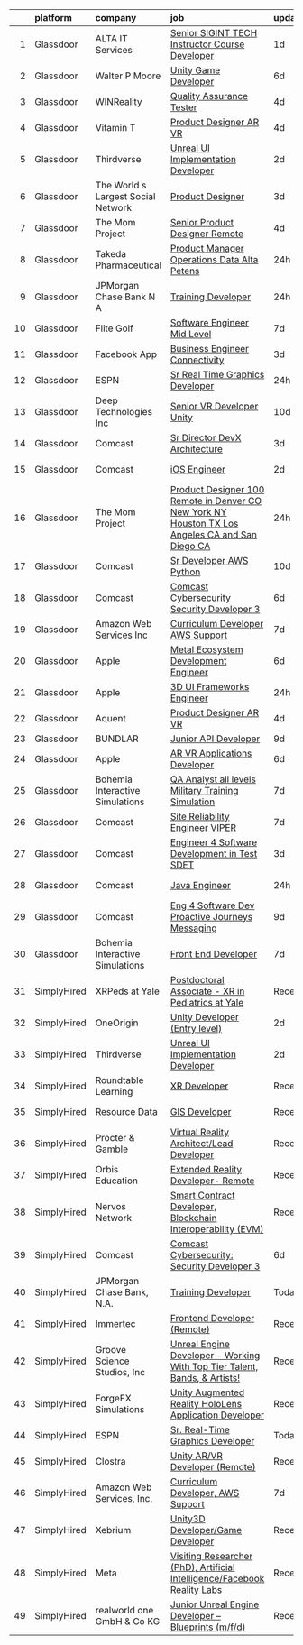

|    | platform    | company                            | job                                                                                                                                                                                                                                                                                                                                                                                                                                                                                                                                                                                                                                                                                                                                                                                                                                                                                                                                                                                                                                                                                                                                                                                                                                                                                                                                                                                                                                                                                                                                                                                                                                                      | update_time   | location           |
|---:|:------------|:-----------------------------------|:---------------------------------------------------------------------------------------------------------------------------------------------------------------------------------------------------------------------------------------------------------------------------------------------------------------------------------------------------------------------------------------------------------------------------------------------------------------------------------------------------------------------------------------------------------------------------------------------------------------------------------------------------------------------------------------------------------------------------------------------------------------------------------------------------------------------------------------------------------------------------------------------------------------------------------------------------------------------------------------------------------------------------------------------------------------------------------------------------------------------------------------------------------------------------------------------------------------------------------------------------------------------------------------------------------------------------------------------------------------------------------------------------------------------------------------------------------------------------------------------------------------------------------------------------------------------------------------------------------------------------------------------------------|:--------------|:-------------------|
|  1 | Glassdoor   | ALTA IT Services                   | [Senior SIGINT TECH Instructor Course Developer](https://www.glassdoor.com/partner/jobListing.htm?pos=115&ao=1110586&s=58&guid=0000018205c2cfaf8115d2997af64266&src=GD_JOB_AD&t=SR&vt=w&cs=1_d08331ef&cb=1657954029958&jobListingId=1008005974294&cpc=C19BE7EA145E205E&jrtk=3-0-1g82s5jvukf2r801-1g82s5k0hghp1800-fee6d6323ca101d2--6NYlbfkN0AXtvPDqDev6liskt-h_3vAUEMM26GmMOlWYCAn-kvNiXTWhOpXUsJAjGAig0pzkvYeHZKeWvOFaAfqADQGpyHvf6i4v3zj1R0WEiOhJwHFdVvEvWnCjDpyz1Ft5GwwGdb5bR5m1-z0iRVqp35gEP_U0PWLXByGaeIjZnZjLCJOe6GR9IpnkTjL6fb_P9NZ7WXmV837Xq6JNslTNuLfS_ug7imzQJQyvBFfCjiTUMHxnZjBmoadzYmRyfi4SQ-mBvZPnMv2ok-QRpoBm1W3-TfwxI0vjgRbT5qm8nsZkO_ylYY4pSq5vhdK9j8xfg8miGmkOoBven9vCITmxWvh3o83kCv9oswP74Sm1gUt0-LBCOKQypDwqrHTLtwnLwwKQAMoOeRIdMo6h8oOEarGDmSBnHRsHhhvjQ0n-YhzVn_KFOXWRkWYgF8QHqb-f85Z5sRVs4-FDJtcIERaguoI4ym7i4Xs7UYpgehKVGmTYxQFFrsivngzKrhbDk3YZt4enV-OW7U6p3HO9fbQbjrSHUHaPz6fpcvRBEzsJ-EBPAWfc6P2RBBFzXEqE-hzFhJ2rGoZCwExa0-TwF2OifKJpaHWSLMpxnF-voeOKCKneuvRdgRURQSAZ4Dn)                                                                                                                                                                                                                                                                                                                                                                                                                                                                                                                                                                                                                                                     | 1d            | Washington, DC     |
|  2 | Glassdoor   | Walter P Moore                     | [Unity Game Developer](https://www.glassdoor.com/partner/jobListing.htm?pos=125&ao=1136043&s=58&guid=0000018205c2cfaf8115d2997af64266&src=GD_JOB_AD&t=SR&vt=w&cs=1_4ca8ee08&cb=1657954029959&jobListingId=1007994178150&jrtk=3-0-1g82s5jvukf2r801-1g82s5k0hghp1800-a406b2601580dbc4-)                                                                                                                                                                                                                                                                                                                                                                                                                                                                                                                                                                                                                                                                                                                                                                                                                                                                                                                                                                                                                                                                                                                                                                                                                                                                                                                                                                    | 6d            | Houston, TX        |
|  3 | Glassdoor   | WINReality                         | [Quality Assurance Tester](https://www.glassdoor.com/partner/jobListing.htm?pos=130&ao=1136043&s=58&guid=0000018205c2cfaf8115d2997af64266&src=GD_JOB_AD&t=SR&vt=w&ea=1&cs=1_0a78ec3e&cb=1657954029960&jobListingId=1007998195522&jrtk=3-0-1g82s5jvukf2r801-1g82s5k0hghp1800-c6f18f325683035a-)                                                                                                                                                                                                                                                                                                                                                                                                                                                                                                                                                                                                                                                                                                                                                                                                                                                                                                                                                                                                                                                                                                                                                                                                                                                                                                                                                           | 4d            | Austin, TX         |
|  4 | Glassdoor   | Vitamin T                          | [Product Designer  AR   VR](https://www.glassdoor.com/partner/jobListing.htm?pos=122&ao=1110586&s=58&guid=0000018205c2cfaf8115d2997af64266&src=GD_JOB_AD&t=SR&vt=w&cs=1_08844936&cb=1657954029959&jobListingId=1007998330228&cpc=8795CF9063CD573D&jrtk=3-0-1g82s5jvukf2r801-1g82s5k0hghp1800-1a269cc050b6d1bc--6NYlbfkN0DMrcEu7yrtATojKJA7cEzGQ3FdRGWLh0CZQInL4ECGI6k5tN82kdM0cJmh4vC7GgihDGrZvAwwDqpJs0f8Mc0_J-VMnGLjAnFKz5Coouezc6iO7XA1uYLwXqGsEM93SRBfl1TKeEPWphOPsCnNMoEcXdyh_fe7AiUrCVtXZA5lWLAuNPUsN-IJolBvKZ5EwexwO0kdUTzTwWahP5EbO2HNSAg0Sma090oOVqXj71HnfsORKWsQLhiDQoR5L2b-hhbv9EpTs_OmUU3NpkqHEiaYaLrgIrHGE3pBlS-6LL_iXA1XMJxMp2mvBG7jr5p2e7jqdkAVFSu7Po76zg1IOrQvf636NBHRRuSI9EyVGlJ84eYv-CsIB7DhJsmtXTB1Hf9nvvBtXYoNhRTbxWXkqfMIcm_H-jDVG_nlxXsmH5JLL20z1sF4ZRFR-5T4yOUtSSBIQvcWo2K7zhwaCRCamBmT)                                                                                                                                                                                                                                                                                                                                                                                                                                                                                                                                                                                                                                                                                                                                                                                                                                          | 4d            | New York, NY       |
|  5 | Glassdoor   | Thirdverse                         | [Unreal UI Implementation Developer](https://www.glassdoor.com/partner/jobListing.htm?pos=123&ao=1136043&s=58&guid=0000018205c2cfaf8115d2997af64266&src=GD_JOB_AD&t=SR&vt=w&ea=1&cs=1_0602062a&cb=1657954029959&jobListingId=1008003638061&jrtk=3-0-1g82s5jvukf2r801-1g82s5k0hghp1800-2670377ed1bb73d7-)                                                                                                                                                                                                                                                                                                                                                                                                                                                                                                                                                                                                                                                                                                                                                                                                                                                                                                                                                                                                                                                                                                                                                                                                                                                                                                                                                 | 2d            | Remote             |
|  6 | Glassdoor   | The World s Largest Social Network | [Product Designer](https://www.glassdoor.com/partner/jobListing.htm?pos=113&ao=1110586&s=58&guid=0000018205c2cfaf8115d2997af64266&src=GD_JOB_AD&t=SR&vt=w&ea=1&cs=1_c8e0ce0c&cb=1657954029959&jobListingId=1008001053757&cpc=32EE424DE2B657EB&jrtk=3-0-1g82s5jvukf2r801-1g82s5k0hghp1800-8def4b8b864cc56f--6NYlbfkN0DSgjPPcnEdvoK3uuxfISLALE6pB1FR7YSHOr_tSg5_QGIhoz_2VqUepdcKLBLI_zR620Q-GJD5uIrp5NbNqR5wmhWxnQG_ivvBgZ3SpaXml9ghEHbtCZ2yu9rFuANOOlofkHSInGfXY-n3v_GdRCYaqVwwdksplir2C0_Ky7pj6A3Gad3j5T9cFsB0GIwlmbHV9iPvo8eqDoZs8vwPKD_R_wpumsvhUKc34RoEYMOHlZApBCkSDWYA83EaFC2rK3_We4STKqAFvNcXt9rWMWEfv487Ngq-swpztAVwaPAT5GIxb_xqB7fB8xyMsN_FB9M7JQ03hjQX4R-zx5t-Q6BnGoJXCu9UEkkENv_qfXrwnUzpP5JOdqq3uQv8yW08HKyi2O2ciivchCwBbZub-HmbEnToLdlf5zFrs98Bd84oTtWWqoHobo9yJKL_ItqRHqrTdbv9DI1hHGulk7atx2vA0vMnDyDTUQ3x3USCNYgGQsHK17tUF-si-4r-BlAexVY0XpKoTs3MgtuP2gij5BtBND5k0aAZCnIxmYulPrHbMP6Fhau4EuhVVHd1v0_xbxjomoOwzQVOCVIQb0gQZHUP)                                                                                                                                                                                                                                                                                                                                                                                                                                                                                                                                                                                                                                                                                                              | 3d            | New York, NY       |
|  7 | Glassdoor   | The Mom Project                    | [Senior Product Designer  Remote ](https://www.glassdoor.com/partner/jobListing.htm?pos=120&ao=1110586&s=58&guid=0000018205c2cfaf8115d2997af64266&src=GD_JOB_AD&t=SR&vt=w&cs=1_04763504&cb=1657954029959&jobListingId=1007998781731&cpc=D2F1DE17EE1F43B9&jrtk=3-0-1g82s5jvukf2r801-1g82s5k0hghp1800-a77114146fb9e5db--6NYlbfkN0BDp_epf89aHDQhKpPegNJQ_ldQpEFZQsM9OcONMGxWx6pU56EKHF58QjVdAUvn2gUcIvF7KOJmFC3xBX3ruxTL4N84UkJh49LFVaxl-kh8xk6M6bdG2r327xVBoGyxpNZABggSh4scsTz_LA-DYHGU9_uPeUiwGqmWm3GibuFtYt_lxToxcqYbJLKs6Z_ljF8a7bQ-6DkXfiV85Rr2n_bp5UGL6XVXtgQaYOFzVQ9A0oTGC8VV9ZlN8BAu_ONRs12tmBOqtrzh2UAmHMf-Kvoktmb8xis-qqbTbOrhZZ2STW_9W17BK4nlaNEG6UsONkFXttP1jzRdHQo8Q4p5XrvP3hYK88tPXVB4uCScWGK2R-ujPlFeDhRynjU9y29DEpp6ig7UPkAZtmKDjS1m2TP4EByhKhNRE8eY-gQtyQkHygMeDlRpLAKlWymvf5n0ELkAGVEsdmtorMYRV1eFjnvRvsc1gY9FQnBIjJe4ih2hFhCBW_e3fddiuU3zDyoLbLvZJnl8WbtJeeM83nLuAIfR-uZ4WmXa4SFOO4nng2oHJM2qBmfSXzdtlA0r07LduLRqZuHMQMIODA%3D%3D)                                                                                                                                                                                                                                                                                                                                                                                                                                                                                                                                                                                                                                                                                                       | 4d            | New York, NY       |
|  8 | Glassdoor   | Takeda Pharmaceutical              | [Product Manager  Operations Data   Alta Petens](https://www.glassdoor.com/partner/jobListing.htm?pos=117&ao=1110586&s=58&guid=0000018205c2cfaf8115d2997af64266&src=GD_JOB_AD&t=SR&vt=w&cs=1_f6d68547&cb=1657954029959&jobListingId=1008009008967&cpc=9DC6E4D8324653EE&jrtk=3-0-1g82s5jvukf2r801-1g82s5k0hghp1800-6965dcce00e7185e--6NYlbfkN0Dpk2nRRB2qCzcWtelMs6RnOpE2QQykp_Gr47Tac0r5hCH0J3UzLxpgpuhWWRPjzv_C99IKWoWld5VFxxSvSQoeZLpjyDWG5R5sBDFfcJmAKJvj0QTOuVV93r4NidBt55sr8AN2fmktfFQTMQRmKJxsBydwnS5F3X2SnEPm5BpvkwzTub3Ax5fV8xgKHN4aloAyob_qlRUBayN8vbUO7mpdiOUYnW6HhYGd_yKBptUcIpSIfKmMyG6uwuaf_OJr0cIqhpDGJ5qzsbgnJC3qqPUP6mRCFm5-qLvbEWEaQaGquc57KYNldJF2IBqeiixuk8KnP8VOrADyJLB5WfC6KNkgp1f36kIgQdZPt_fVE_HkNyatSM5OEEaNauBszB5mnMEthRRnICjmlVTSsvmqfiT_MVWjeLN5sxgiU6Z5_G1sz3b56evAR3D9)                                                                                                                                                                                                                                                                                                                                                                                                                                                                                                                                                                                                                                                                                                                                                                                                                                                     | 24h           | York New Salem, PA |
|  9 | Glassdoor   | JPMorgan Chase Bank  N A           | [Training Developer](https://www.glassdoor.com/partner/jobListing.htm?pos=128&ao=1136043&s=58&guid=0000018205c2cfaf8115d2997af64266&src=GD_JOB_AD&t=SR&vt=w&cs=1_3630b799&cb=1657954029959&jobListingId=1008009183791&jrtk=3-0-1g82s5jvukf2r801-1g82s5k0hghp1800-39bc52c998eac583-)                                                                                                                                                                                                                                                                                                                                                                                                                                                                                                                                                                                                                                                                                                                                                                                                                                                                                                                                                                                                                                                                                                                                                                                                                                                                                                                                                                      | 24h           | Chicago, IL        |
| 10 | Glassdoor   | Flite Golf                         | [Software Engineer   Mid Level](https://www.glassdoor.com/partner/jobListing.htm?pos=102&ao=1110586&s=58&guid=0000018205c2cfaf8115d2997af64266&src=GD_JOB_AD&t=SR&vt=w&ea=1&cs=1_d5260637&cb=1657954029956&jobListingId=1007992889612&cpc=AB6E7ED505984E67&jrtk=3-0-1g82s5jvukf2r801-1g82s5k0hghp1800-b26c2d7bf71d82ba--6NYlbfkN0D_KRozbKJx95I3LRYgbj09bqBDFeyQG4s8tCOB31p2DAg6iPXIse8bHaiBk3QBrGxpuXZg6rnCO-vckF91RBuri2ikPZlrNM-w0vvbhbgjpycq9bCMCZE4v-NHSUS9TSpL2I9VdGQtqFsq9Op6H5pc1magBzUjuk6z0yLETjr1ETnAp3buM_7cfF6QaVGNfCQFjyYElfZc-B9rgS43hSfXI4tsn8kXpLiZT9rstPN5GaSApXWyY-UkdrrBx20Uzievj3QrK6srjcjueyNRp28aM2GHe0Dmq_xPIzfUZgNE6hnj7A6E_K5bF7IlPAsTUTAB8__5E2A4pTa6pkrmg-QqZ-3NiSFwT3bVFq_LVpibw2oMjRg6t_LTCo6K-E1PNfNqDn7kRtCW0NDb9JsIf2yqWh9-1XFU9qmWx7HBz_wK75eEd-JgqWzKVGAVzcGI5YLEY_WcRoNA4P-UBnzwdeFn7Snv_BJcyjaxIgQWCVhqjf-njVHBpW8LQr_pmRWUgAEb6CPLjdpAIQ%3D%3D)                                                                                                                                                                                                                                                                                                                                                                                                                                                                                                                                                                                                                                                                                                                                                                     | 7d            | Dallas, TX         |
| 11 | Glassdoor   | Facebook App                       | [Business Engineer  Connectivity](https://www.glassdoor.com/partner/jobListing.htm?pos=103&ao=1110586&s=58&guid=0000018205c2cfaf8115d2997af64266&src=GD_JOB_AD&t=SR&vt=w&cs=1_c5a82fa4&cb=1657954029956&jobListingId=1007999908808&cpc=1D891ED3EFC3904E&jrtk=3-0-1g82s5jvukf2r801-1g82s5k0hghp1800-1fbe3ed575af0e28--6NYlbfkN0DYl4UJW4r1Vl7FEn6T9F-rD9lpC-0oMJVSiWjK_MGUd5ZxEn957iThda3zHpNlLYPHwAU3BvhL-tWO-gPuqjaRVdjaZs1GeRsmdCWUsy7d4FdEqNMrcC2Qwebuh0cxijPX7xsKp1j2yDII-niA-jMGhwBuZLDKB-q6rd39uDrXjy7T8pWrpL0K_oVq3TRHQv2dfJRxRo4Et2B4KlTelx0tpsBOt39PjVblaWZMuRCghv6l-IE6jiw9uvOO5C--cABM3i9vmhNQRL_PC_F91a9j9elhYW4OymoW5bjfMzqUthAY-Ah5ZGbQJCagENcW1Bzy5WXTSZ4eJDmsOHUIQQQs4QJrQyuIMzSICnKwGdHFekLfhbipCeMTibexI9qCTgpUilCqwEIJivWm59_QPDj_vH26tLV1a78mVWpJ4d1ZylCPoBsr8ZwqhqPrOiicyRIdVXMMbw30qoXPiVjYC3L9zh2xYvu1kxRYrtG08vBLvj95nMZs4yo1PHbLSBrYsyHX4KZj7lqPlt6bmq62yrIqkJIBzJBfQ6vvmTugcr0cTjyR4MB0p0D1d_iHDAhT6X144MHTSbPFT0FtQXFhHy39VXFQPnnnZjX1N_kNuHLlUcNihrBcE8Rwgu4RVdw0H2BmPuDGjG2lDrppvFrdnxT3SjA0TCG_rPDxNqff_uzvEi2Lzs842h2kxSYfjF4W43xv23Y-YeWvwG239Oyuwaop73r8zr6Rz2b2e6S2rVzB8IFeexALVArx2e07gHKPWjur1XRUb-o_4Ujp62sKcDnJlFu4u0kZA7pQKrPr30RqHJwuj2-x49yC2Qu98bu5JE4haObF4nXMXA0dnO6SIcu7xjtBS_XDXNP_u-g3QgDp0G-U_QPhGSeiVfqjO5pqI3MMxg9i0Myal5ZGhpNzUabnxTd-38hIhSibS9dOwn6OG4j9qorQzJNeFUh1oF7c_gNAYpaQo64MYbSIXKvtC2koZwKUcC_FqWlGIAm0PsE3B5p2_3xHCSku8Wz0US5sJSTmfxuhVy8ut6wVLfixeMShZWls4QSFuk4%3D)                                                                                                                                                                                                                      | 3d            | Remote             |
| 12 | Glassdoor   | ESPN                               | [Sr  Real Time Graphics Developer](https://www.glassdoor.com/partner/jobListing.htm?pos=101&ao=1110586&s=58&guid=0000018205c2cfaf8115d2997af64266&src=GD_JOB_AD&t=SR&vt=w&cs=1_6ec47c4b&cb=1657954029956&jobListingId=1008008024430&cpc=1120CD366D53BFD9&jrtk=3-0-1g82s5jvukf2r801-1g82s5k0hghp1800-e690c8a1a0ff4c2a--6NYlbfkN0DAFTyt7pbDCC2JPO79CSdi1dIb81yjczP5qsKcZIxgiYm3-7g-689Ur9xqU8QiYHVG77pl47Jg3k6qIqd5D7ptb1d_NjXrp2QqNbdPbC4ll8FRIcP7Ph1baiXkpff4GNuRcvzymCBrr4FN6S1LfxaIi8VLi4jtRrDBPz6NyXsAGuQhkyFxklFKnCWW1hjsbJxKoRm27Jp5O0FOhe-U81_okv_G9LlCU-sohwcqXoiVrc1URjUN-QTy5WJwwhE8i_uViAisor_rcvdpgmXTQX8KBAD85erl53_5STQviGs_NTXFKVCSBhDl4KTDX8VI6bdcio6fqlz6rpmsoFjYXZPrPCskiwSg6R23ikH-Jo2FwWJWJCOAesEvTN4ENPLj860plxvVcXVUsSQMX80Q1yyMTX4i4-SIViTDcaB7hfmIXYf2GLGUQcCPWOdwhURdaNXHECk-b0zAxw%3D%3D)                                                                                                                                                                                                                                                                                                                                                                                                                                                                                                                                                                                                                                                                                                                                                                                                                                       | 24h           | Bristol, CT        |
| 13 | Glassdoor   | Deep Technologies Inc              | [Senior VR Developer  Unity ](https://www.glassdoor.com/partner/jobListing.htm?pos=104&ao=1110586&s=58&guid=0000018205c2cfaf8115d2997af64266&src=GD_JOB_AD&t=SR&vt=w&ea=1&cs=1_faea9795&cb=1657954029956&jobListingId=1007984915587&cpc=A0637F14311B9419&jrtk=3-0-1g82s5jvukf2r801-1g82s5k0hghp1800-53d2659523d2c6c4--6NYlbfkN0DfhRLDY5E7BVY3xhBTAobuSaZ3WR2SqAJ-w4NHeQGDZ4N7kqSqiwTqfZ_rggRmPMq0Gw3DaX67HJkQH-SIadOUZXQbERM4mSu_DyG5PyfUmIR0HOJ9UO89umVKprOg8JGvjRLUGuVwrXAStGLyPtsXW8VqIDeJhc8_fdegCKkQz1HvZVKevxkQtzds-RwF3LQE46RhTFeLCfwP0NWhM98NE6ui6t4WBI5dmj2YBhxyXmbExkidf_cyNx6x_xokHQZCS1B0E0W5Sbkoa7Dl3cP_UqL27Hol6GQhI4wdcVF9TOKIIl8abOB-pjpxPCVtnCojVZT0E9czC13DfKzuVrvTM77Pkt7uJq141IKvv9L8_1UZYDNpbmRAVWntZDNRiSkIJzBGeufF59DnvpiyAHV8I6pexYEP20T7RDJwr9TTgwj0zqyru0osM1lYKOt_G_z9Q03tV1kzU-KMX4WfD3kOCfWTdwxNcW86dzCgnJvrcV8sWcdyvkaXFcClSS-6sL8%3D)                                                                                                                                                                                                                                                                                                                                                                                                                                                                                                                                                                                                                                                                                                                                                                                     | 10d           | Remote             |
| 14 | Glassdoor   | Comcast                            | [Sr Director  DevX Architecture](https://www.glassdoor.com/partner/jobListing.htm?pos=118&ao=1110586&s=58&guid=0000018205c2cfaf8115d2997af64266&src=GD_JOB_AD&t=SR&vt=w&cs=1_1f7776c3&cb=1657954029959&jobListingId=1007999811128&cpc=A65DF3A704A48F9B&jrtk=3-0-1g82s5jvukf2r801-1g82s5k0hghp1800-6d1a108eebcec144--6NYlbfkN0Cj-KmZPsf9w80C8b1WzNVrlanjD2SXJjxuCbUWHsXPZkFBy4Qr63BQKSyytxWB3SjPk_dQex8z6faDWnLgFGthL7eMHoiIRlDSvFrj-q5dsiVKQlKXgV7BKD48A_RXQEYboqhiAWERR70V6YYHqoXCvWdle4ZNpv7zE5Pa4koThKG8mRBmgfuPkzAkzXtuZyViceknrgJhvez-QGUrEqCSJF0n_9SqI5mg3kS6encIy8Lsu-9TYNEfCxF2sde_9JkF89T-Tm1sB0VMoIV58Dirr9PMEbxUCMfV6lDPB0uHISuPhfm5rywhB_jomdyCBag-lPnvDZ68a5H9X0L8dgxXXDkyWNSPXTSj01RU2S056oSLLkn0R5Pe1e16WrBL_36UbDYuCFWbgnBRl7WYKCo-HYiZTj3Bv718SDZWeMEKoj6hUG1UrLWt0IYoPvG8qAnb2Np9h6iU-7VOCGpVQpBicGWZoey0abQrGmNA_uup8N8nFYZVT3WCxcAuepriBMm0v0gkTGdXCEBrgDORXAWfRHOIzL8-MHVRxqpcMzMwhhZoTMZO5UntjtDFI5k06a9xLy01Wcb-984T62n6xFQvGQtbHj0o7ml3lfpGy-pPMgJtxFodZYJpaYlYrZi2iC2FVsHRZU8AbPBJ8hP_mUhcqRn_1eD7X8Xv-8SLGNNzPdt6MJfqogiAn7wWNN-hZSrH6HeGooldxr4QB1LzD7X5-BqK2FyqD_BVpA1DRECUM__BJTSrtZWUMOgDXIMXbUUq3lQFSPXl2J_0oV346ShzztVHzYxFy57Eb3TXtpg2AJoW63RtrdCaopajBhIhovBWJj2vYdOSmUSxC0VUT9RggUFFSb8Uu3IS-s8U3hlfZPAmPg34Gbs885sdXRKmlu85qEF9q_tvllHldEpBYbIipbBHW2gx7YM8j7ImpaHVpU5eoreH_IOw5sCsz5Bvk1_gKKwhOr0WXmA_lg5Vz0sD-KZwGjSm1tmoqOVqiYGozbDXloV8q3ho9QQcYHVT1UEyY2si2A0H2XP5H_Rk8NOM6ImdBm-zBJqYQUOj2Zdhjokoolf9pkPIrDZGnTcN3hA44UO1J4l8k-Qo0hJalOK3uHpcLpCD_znfTQA3CsiYjL8qNQ7YMT7ty5kPTuN1y4giCyjfPGlFNxPVFRAb40LWYjmqe_pEPqQ%3D)                                                                                       | 3d            | Philadelphia, PA   |
| 15 | Glassdoor   | Comcast                            | [iOS Engineer](https://www.glassdoor.com/partner/jobListing.htm?pos=111&ao=1110586&s=58&guid=0000018205c2cfaf8115d2997af64266&src=GD_JOB_AD&t=SR&vt=w&cs=1_3fdb0c3c&cb=1657954029958&jobListingId=1008003611074&cpc=AF1E4A3695F490BE&jrtk=3-0-1g82s5jvukf2r801-1g82s5k0hghp1800-383328469f0bdfd0--6NYlbfkN0Cj-KmZPsf9w80C8b1WzNVrlanjD2SXJjxuCbUWHsXPZlTAgGmdtIUzoKTi6fK6Wvbm-z6MuMd0isYz243yNcA9pOHg6ifu2F8_3dtP6seVg6bjCBSArHLFtt3fAky5_J5GfYRCe8hyHtyXshKbn8KoqWP3f-77mf_-mQULLAhKjSb5h5YUgEiZrdQXIu1RMcQGbJLdw0lzaz4NWOtDMmcaNvYSaLlPygiJyyBkWNix5nHhWn8mVhnQP_OTi-y8OwXoZBGXY1fPL5xlz-_dH45O9bgzW4tUPirGgoPy8OG2-HqzeTO5rnPSqjp-0JcrzEa0mfLZBu7B_9ptLo8xtrpkbKwHf8JTyynyRu1RIZOs7xRBR5jFVyEb5JW6b7wQRA9f9jHjX3psB3GyfGkia4V-R6eSEJ6jBEf86iAdPWSnerK1VyEwXouKG8ey0siQVA1-U_cCzThjWdc6GHI3OvC3NVIsxxCRTXo4lCLB_KJZQ6MZXLMB4Gr7LlH4Q3U7-uAxAXWckxrKkRTSriMHd46u0OCtr5dmvW5ScsekkHVJl9IGXiTp0Yq7uadu0AeQevUtYGLcopilKrQ5tmHYhjiP_RFQRiE8QKhcDop0olciRsH6z4n_B8Y1zetBYSmdNMM4Hob24NtEB3qSyECL7VaqzTOWEG6iTzOd2g4iG0Gq9T6Kk7nTNEz8ghx1chS1hwD0TVcI_Tm4wPkiZX9WlSadNNabqcpbGkAqirW-LecQszOQR_w4MBKs-kN31o9La4Yn-2BGq14uCSYqD6qPC2W2KDx2jwFcm3riR5L4RFhP3bPVr-UrpUAWO06CFTF8fueCeShoH2B4zwy7mV283T6e17ZdYi8aoICWVBeRmdQ8ENX4ZVgYAH7NxfX2KDy0S-kM2VXiJaNTkCtxTVxNlwohqtYrx_uJmDN5DprAMMn_psCaDBKZTh_-SzrNSskRmK-lcLu0XmjmyzC5SHgg04zGEI98MhgyLtkBJger9QQGk_UiRV9Zlad0_LCMajgh7DoFhVyXH8yKColoNEQoAn76pjJ6sbZYAk_PxPRc2UnD1-BbS_JNklsGf8ZYbgx2Ems_XY-KXkFpZ6zoKialxA8fSADfXwYOPUPh525AAdPxVuqj9YEpA6LgoJbBfpDsB9Gb5PIY52RsAQ%3D%3D)                                                                                                                           | 2d            | Philadelphia, PA   |
| 16 | Glassdoor   | The Mom Project                    | [Product Designer  100  Remote in Denver  CO  New York  NY  Houston  TX  Los Angeles  CA and San Diego  CA ](https://www.glassdoor.com/partner/jobListing.htm?pos=107&ao=1110586&s=58&guid=0000018205c2cfaf8115d2997af64266&src=GD_JOB_AD&t=SR&vt=w&cs=1_7b4b8ada&cb=1657954029957&jobListingId=1008008604994&cpc=C63BD00756FD6F58&jrtk=3-0-1g82s5jvukf2r801-1g82s5k0hghp1800-b013ee21d9da55df--6NYlbfkN0BDp_epf89aHDQhKpPegNJQ_ldQpEFZQsM9OcONMGxWx6pU56EKHF58QjVdAUvn2gXwSiJKtwhIp7uDpUxdw8ed7WIg8CoGJA1b0sKQ0b1tZjaDgFvWs_Z0v4rkOSgi1z3KsSKCT4ySu5BW5QxBoKGP0LRBPScM9z5G6CjGHG2dSBUNAsKbQYvUulL9lB8QkE-49rDOcSfYAYqHBFSrvB0twiw9yHMpHvFPyoP8IYxgEBwOjXD8udcGmOtdVW-dmcTzkXVuYt7W5SSw4Vlfic3S_W3-x8vnLMehkdIFQ92RBs9WvricHPBtxzMi4jAujNlqHoxvHWtrWHHrzbzseB6WqudYHhXJ0x5WcYLB0EpNbU6DI7Dc3hy0Xo-0JPj0iqcfTiMZGK30woyMV5VJMM7BDqRFY3g40i_-Hyw4FBt5M5Qwwf7n2jV2Zan7WeYnu9jmNIqpZGgpSE0R-hVGaJCN0N2tTOjdfcH9cCj87tlwBLXYGT3lHUtAPJr43BjHiw197PRMYgT0HDD0_sP17kPsMyZfB-GaEPWICfVVFXI8ZUTazRnU_a5qFilCTZK9Fk9Ds3ao_9OW8WwgSCPTIopp)                                                                                                                                                                                                                                                                                                                                                                                                                                                                                                                                                                                                                         | 24h           | Los Angeles, CA    |
| 17 | Glassdoor   | Comcast                            | [Sr Developer  AWS  Python ](https://www.glassdoor.com/partner/jobListing.htm?pos=106&ao=1110586&s=58&guid=0000018205c2cfaf8115d2997af64266&src=GD_JOB_AD&t=SR&vt=w&cs=1_f379d184&cb=1657954029956&jobListingId=1007985860227&cpc=1D891ED3EFC3904E&jrtk=3-0-1g82s5jvukf2r801-1g82s5k0hghp1800-bcae0c6d334d5011--6NYlbfkN0Cj-KmZPsf9w80C8b1WzNVrlanjD2SXJjxuCbUWHsXPZlTAgGmdtIUzoKTi6fK6WvY6sxk7xe5mlX1N1Sy-6km0CefS0Rvive94Kj_yXslyaygsDRgi1XdKBS3NCAfu-thGUSRN7xKc-UvE-8ePBP6HfAOj-aZFGbY09eQrBqGux4fXa_ZZ5Vjx7PHmiOyvr3kFWHyCQX_kS-zxesa8m8uywrtlUNDs3IZIFktNuV8qZ9qfjlP6kH5ZWPfvrKdNVCI5brp9B-auWlp5flSvC8W5LfBo3YI7SJMEV-sQ4e015QG5P0no6Ofa9V0s4kgkzzF8MAfI3WqvaPCV2po22RL9omUxvumSbDBY7rDVHz8UB_lR0NPg7AZB2GIjYPwg1CF7b9-Xm-C8vIHFQKp5XxEBc8kcenFRAH_4WTfphpAD_uOmhSU2dJRLd0jDiTC57394TtUVUdPJ3dqwoJV46zNbqHxiiiIzrVPalXYfZBd9PF2zluq2YINP231E6-7TzUECG6eXAEI5ufJh7KJ200nAYdjkz1Sa5ajLYL1zJSzWWtLjZeRXQZfjbqmNrGgAJBkZVNXiLV8TSLubwY8jpzNMpGNCQMqwWXbrG5JJkcwFlHSBIWWvcTEcdMaQawNN1tzuaZld2FPBIatn5UKXEbrAevrCLB-_tDdiHSe43x063R4GiMDbyRT5kiaT7W7O6q-AaN1u9Kz4v2cqKdS1AZ4iW-4Y-AfG7h00rhdU_6Bjn5yo_njm6EABaHR3MwQM-DnW5pjvh458vPP8vsKGLHp6eRKgcBUGHfhn1gSApnK5gEQo1PBuWWYTCkQhfLFeWKl9WDh3FVoY-6tN3sZbqW1gatGdFTldWapYadrzveEGKDief0gjYHsbWvCQu20FxxzfrMLMtNfydB1mKKqRbIDFGLLmsa1mE3Rp9bgSz8jyoY12hQq89sYZ-q7wOp7bJAH_kE5AU300Wnk0ws8b0F3p_GBrA91-YMKDTBPJfB2T1-8YrVI55Y7SXH1TfZ92Kc3Rs3CX65EXSy7jm9G8NASNwmUG8U9pAV5KQeXzNhGcfrTr3tict8DdcoZBxlfMbPp1RbnlQvM3mJF2mdIoeoDrcvLpn9vqEVvABiJuHDSnV6bgGznQ3n-saEOfjQrJG6Q_OXqDRSDSrz3jauM8gl6I)                                                                                                         | 10d           | Philadelphia, PA   |
| 18 | Glassdoor   | Comcast                            | [Comcast Cybersecurity  Security Developer 3](https://www.glassdoor.com/partner/jobListing.htm?pos=105&ao=1110586&s=58&guid=0000018205c2cfaf8115d2997af64266&src=GD_JOB_AD&t=SR&vt=w&cs=1_f6640a00&cb=1657954029956&jobListingId=1007994250902&cpc=9952A63AB06E78AD&jrtk=3-0-1g82s5jvukf2r801-1g82s5k0hghp1800-52347ea0182a2b4f--6NYlbfkN0Cj-KmZPsf9w80C8b1WzNVrlanjD2SXJjxuCbUWHsXPZlTAgGmdtIUzoKTi6fK6WvaYiy5OaAoDQMbzSkAhni9_ICL8J7C6jRzOfNJ3EWfE0qFeFBhLCE5-l-LiZJENFjYZOTekw4HZwWK5aBKFNVgmg9WtKxk7yXVsrDbXHvfiX-dhXdcvC_SDuywLYzb0uPgBzaUWZP4-pkpFQen0qlGWnvYa0p-cWQgZqzhwn-TUz2ws_USxtkltnR1SBJ7PQ188_sns2_jbs0ecUA8-6h_p9vb2GmI5gv41zLNkl4UTuOHK1jNXq1G0_kTzaBrCw_ptgyLcWj6fIr7EhuRGIwJzB_FA1JJfOiZEVG4Mhfy6RxO9sf2hGsstiOjQTU4I9UBV77VVLIAz4eluzjdT_FgEcemDkeYt55AhQESTGHhlhl3UKWoAMwWdrZEzwqLuGYCtYPUvxkgAGKfyJY0GglN92jl_wrOGtPXAwe1gWqQZijoe_CHB_rlu8smDbY1FZ4JQZhiSDGdgTAEga_MbsPPi2Gzvft_TIBvVo_fLG7XhZYw2W1WXapj9OU-sLmWyhZtVs7JoaCAGmDeWIEEl7uVKxxqoErAP-4xGzqxXlsTSRsfq2txRBpDd7HMmv4k08N2Ilxj0Pd-TBzGS964mRA1NQxJfaQaVIRA7ApOjMMcvG0YpnER7yzpTjAauD3Jz-STw99V58KsRcPQf5SQ_6-naiOoG29d_NgNxCOAvh9kYRgB2PwfNFn7D7Zlnl71MIF8bF4QiVhcTA8BVMxD_HuxMQoJ1SBBA5oJQBL9JJKbMZGXC8nDiqa6dXJ4ZNz2zzMudX8zpuoQ1GV8QlDmnJCAt0HO2LvliIE6pC9KumHaB9T18kLrDPmhoTtz7TerTjQhA9MSVtFrHWsdAf-mn2u9NTnpp-oXL-nuNGzbZAWdpmTsp4B7k5i5ETB0qtt-lpJ5_Tjut3Gwaa-jcThrqf3yA6RrA2Q7OgqlTtx9ZV5exgPuSd4Jcq7ZGmGLKkUihSo6X36IfSEVSLLwnRhoAv_OM4FtlZnk76VT88yvioaqdw5MEhToUz-cstEqPA9_8ORLf_PYNIlgoAVQ9D38kTGN1j0EirbhekyEIKdOZYHNJtKJQiD2fO-mncuw1uWCtzlXjxV3xPmkMH8O6zai4R15m9IyvYfkIM9PYw-xQmbA414X6jH0tlUG-gs5qFDDMqhJpYHOuQyK5fhxofGFDjF5T)                        | 6d            | Philadelphia, PA   |
| 19 | Glassdoor   | Amazon Web Services  Inc           | [Curriculum Developer  AWS Support](https://www.glassdoor.com/partner/jobListing.htm?pos=126&ao=1136043&s=58&guid=0000018205c2cfaf8115d2997af64266&src=GD_JOB_AD&t=SR&vt=w&cs=1_9f6c1b5e&cb=1657954029959&jobListingId=1007993476834&jrtk=3-0-1g82s5jvukf2r801-1g82s5k0hghp1800-0d052afa27f6d646-)                                                                                                                                                                                                                                                                                                                                                                                                                                                                                                                                                                                                                                                                                                                                                                                                                                                                                                                                                                                                                                                                                                                                                                                                                                                                                                                                                       | 7d            | Remote             |
| 20 | Glassdoor   | Apple                              | [Metal Ecosystem Development Engineer](https://www.glassdoor.com/partner/jobListing.htm?pos=116&ao=1110586&s=58&guid=0000018205c2cfaf8115d2997af64266&src=GD_JOB_AD&t=SR&vt=w&cs=1_16d929b7&cb=1657954029959&jobListingId=1007994891313&cpc=654405A9B1E0A9F5&jrtk=3-0-1g82s5jvukf2r801-1g82s5k0hghp1800-07bc4735f49e901b--6NYlbfkN0BvKrLyj5gPmtZO9T8euul8TCxuuKNOtzRJOomxnwSEodTz2Bc-sPZlADHp0xxmf8WzTYj1OabbMvKqTOMSvu7s7NttrC0ZUiqXPC3YkTvNrDzwACZrc1aZ1fE2Vx9sryy7b-r5Y1zmS-MOY5r2c4TVkPQ9uNsqx574HBkAtcVOP6Keuihgb34SkGICIwQAbVNw2m72SNm2hw03yhQfweo5V_-g_vdgB-QUBgsd-2JBZvuCER_rjzP8ZEpapSj4YFdSL6cXM2BYOmACMuNxcf8ww8Arco2FhY7ttK4B-zaJ_vkhN3YvTk4xxW30k2GdAe6BMMv_hgdeUp7Cxh2S3A8Hp86XQ76aMUc-AN14Nk7a4LjoADNZh-NBs2f9Ics3cA9TqRMz8zJfD6OSi8DtmwftbYs01-rYm5Xb3GQtFd6dXjTWdxrF-NbeJ5KCdkcS3gyptE61K2pezguLAEeRrg6Y-cfBYZU1Y0sGTXVpFpG-k8RbSu50OPoQGfK7yO7bVQ3Nb_iAyWrwnxKrk7GK5TXm6BIc331moxfFSeEDDblNe933ojX_GqMO8C78RpxK1JIw9kq_VD9-e5kc7UH7b6vGfJzMXFdQIxkAHGRCaEBx7vrNI9w6aL2uSn7Qkatf7UKgTZ5NFF4xyC7sWsLuAdNqVeb2PvW1AvI2mpQWIQnD_CHDSxi2RncgECsvcL4WElIxVs3A6wZe5w528RMMkMbdnKeSWkHNZ874YZUv3ZuQoJosEbUTSr9ipaSXqeAyWIkX-Bk48pB68FEiMUKr-7Ynr4NHAgJobzFSc6lwOvs_6NugIQwnm3nOPF_Rz4EJc66IOfQdgRaCr__PCzQNFIOJWzmc_bb-TF0fRj9qf5HXZTbRxGwSeGHXIDSM7u8Q6SbqOlkzJBXtWJ3tV5khLm3pLgWLyRLvW4sc1KDRZPFSE6YlKQojy0l8L17rEP9AkgZPY6nLZ9SyDfQiOgIV0Y27)                                                                                                                                                                                                                                                                                               | 6d            | Austin, TX         |
| 21 | Glassdoor   | Apple                              | [3D UI Frameworks Engineer](https://www.glassdoor.com/partner/jobListing.htm?pos=119&ao=1110586&s=58&guid=0000018205c2cfaf8115d2997af64266&src=GD_JOB_AD&t=SR&vt=w&cs=1_fc72c67b&cb=1657954029959&jobListingId=1008009138654&cpc=F41FEAB56D215062&jrtk=3-0-1g82s5jvukf2r801-1g82s5k0hghp1800-740bc62d46df2290--6NYlbfkN0BvKrLyj5gPmtZO9T8euul8TCxuuKNOtzRJOomxnwSEodTz2Bc-sPZlbtkML8D-m4oQhPFEr4JoDiWtrmkvOkV1ZeZt1Muek4EO_rVM0llkCDFJS_9uaxYJWiFKTl_FbjPnK4EOWOPfMIK8uW9YU4tGk4l-OSyYNAYfepmQO6JiCvFrSNIkKiKd2XgHtrnX5MwKgCXxuDKcTh8Qic75RHu3VYAHkvtguIkEryKew8LAUXcnF8W5Cb-igLryEs7OCMkzsY1X14Z9VJutuGn9vp8M4sDPMrmjS3BJRcjPeJalkVkxUKNvxyQ-dD98JpeHyYD5PEaAXpnPUl_IbeDHG5nn71y2gwevb7H9fdZ9lexvplYE6Q_5lPrrhkQ6EDwj9qsf4QjNi2v_0CYLlTtvOyXEQo0CfR-w1Yd7nDNg68ZRZsR9SEzl5pwlXqNf4-3KGJIvukO4hJ3D2yW0OXZtjpzE3cKfsATDMMc19TCtHgKLNr3t5IO9rz6mKceYGOlf5vt11Jg9MyYQkAxcGAAf24vOaEDIB1PRABEHx3riQ-Vfsm4QrdmJw4p5CAdq2BBZA1qzxe1i7_f0WnBKA_x585nbPlcoXio63IFp5jatWuP7mLQpTphpmwMOxTE_YL14CGou7wx0sGd5OG1osSXOMfeLQMZILZQUk581Tn7LLnrHNj8rwRDnUNBQ_eAblvrvuylwpi310rCcw64c9AA8GiRWL0ccJXxT7SJvQ-k_ZmMTZJVpFNPNU9hCQ3cpTEY6e4I80rywfxNlYA1wYQoplbWTpoV-iLbd3fGFmhnIg2-NmwwuTaWy5-LX3XIuKUWWr0sgLlKEaLIweV5mGcD05hwMicEZWdXTAbe6kcIGF9KZWDMS2utM0kJI4mkX3qRf4Ro18aK54AOaWjueVDUwEnK38M6WFbyqx-ekdZD6Ksj8EcRVNOjtkBR_EMu3--YzwwCFa4MQRNSz3Q%3D%3D)                                                                                                                                                                                                                                                                                                              | 24h           | Boulder, CO        |
| 22 | Glassdoor   | Aquent                             | [Product Designer  AR   VR](https://www.glassdoor.com/partner/jobListing.htm?pos=121&ao=1110586&s=58&guid=0000018205c2cfaf8115d2997af64266&src=GD_JOB_AD&t=SR&vt=w&cs=1_a93725fd&cb=1657954029959&jobListingId=1007998491933&cpc=47CFDC01B3F81FAC&jrtk=3-0-1g82s5jvukf2r801-1g82s5k0hghp1800-1d23e77644edf626--6NYlbfkN0DMrcEu7yrtATojKJA7cEzGQ3FdRGWLh0CZQInL4ECGI9gD0Wolx9R2v-Aex0-GK07yLb22Oo4hSqYzWL4CDf19YJQ66saKoNYoEcfF3auJ37A8RnAxHowMz_XxCTMgua6Rqirev6ST2yGddkEOZVKhcBNctDyP-FQzAzxrKdAOGweLKBgxFWgZXwNQ_7vI0QyCcCHFk9EjF7jyifZUyra69EhF2WLzTZX3IMI0CepB7k1PtqFKmcxSAUiFWC3gFQVhl2wuqHp9Um_PnFeHE94kr5pLkl3JBiC7jdEpYbH9ViT6i1UcyhG7G1vvEGCGPmEf6TUj2OYNidT4NZEYQrFQRF9NUZtVDpJwa3kRnWVNLy1kqflpvnwh2CFNfNvOrBkQG0jMYV3jnLuyCfsCNwdPzHT1CP9vLxxOU-cctIGuDvEDC2AtPku_Yia71oWoVjSMidTnKaE3Ww%3D%3D)                                                                                                                                                                                                                                                                                                                                                                                                                                                                                                                                                                                                                                                                                                                                                                                                                                              | 4d            | New York, NY       |
| 23 | Glassdoor   | BUNDLAR                            | [Junior API Developer](https://www.glassdoor.com/partner/jobListing.htm?pos=124&ao=1136043&s=58&guid=0000018205c2cfaf8115d2997af64266&src=GD_JOB_AD&t=SR&vt=w&cs=1_dfff5a9a&cb=1657954029959&jobListingId=1007986583910&jrtk=3-0-1g82s5jvukf2r801-1g82s5k0hghp1800-bfbacfb04bfee550-)                                                                                                                                                                                                                                                                                                                                                                                                                                                                                                                                                                                                                                                                                                                                                                                                                                                                                                                                                                                                                                                                                                                                                                                                                                                                                                                                                                    | 9d            | Chicago, IL        |
| 24 | Glassdoor   | Apple                              | [AR VR Applications Developer](https://www.glassdoor.com/partner/jobListing.htm?pos=110&ao=1110586&s=58&guid=0000018205c2cfaf8115d2997af64266&src=GD_JOB_AD&t=SR&vt=w&cs=1_7ed7b061&cb=1657954029958&jobListingId=1007994891462&cpc=8795CF9063CD573D&jrtk=3-0-1g82s5jvukf2r801-1g82s5k0hghp1800-15adf13a267b7ee5--6NYlbfkN0BvKrLyj5gPmtZO9T8euul8TCxuuKNOtzRJOomxnwSEodTz2Bc-sPZlbtkML8D-m4qO4tenHzNlb7E2qJGfEyi-pL3ya1mCfx4mIE81vJ-_0NUs_GDhmArWDmFns1206buQWsG-nkoYsR4TWoGSK0mR_xd7k5MLJckPV9qEvYYh3Y5D9F_qHir57S9ZlJg1NeP7V8d6G-tlLYQ_8rJvDAoW_sqxd9FGkV96gZAzD4Rtai50y1MVCzsOhxtAQclZIsTO55Uny-6ZOwYsRzMRePHFqBOwFWQXWNHLZwYT-QVpEEcuZpJjJk-PMfrnvlQLJgfyjaCNSg13FM-_c_3MJxMR3scVemwmR5ZwNzCfFEnrkdFfFeIFm3ttOcO4I3sdLfwRTOac1wh4wSBvvkQoYQgvw4CznAnHD9_chwRdzd9SBjvEM_K535uqZ5UWpUH73-xyH_tdcqdfkOABVe_UH60t9_y2sW6jZg8f3c_UM3zRhi6HoT9Iy6Tc2cEMN1a55zlS21gBH2Q21satDbSGL2w-B3NvVVOEO3c5yKejXP8WSgLH21jO6A4trNOA8ekmMkHY69GU8ej4-cbTodmYNONspgkFjwXOUsDUnEjzvJyUoYBctPzG2HPgHHkU907nkJuNcbD13PiCiu9HSsbtw32A4O5ZpAtJ8pXkjjU-Jn6JdcI4iOibfDUujP0rrHNOOP5CG1Yw-kCGRwvNp0vQMaaPkx4xXGpJySVUUZFE1SjJoJk6xNuLhUf0dsR5IMn_vCfp8tvhaLw9g8Cx4p5b0_6gb-Z2r6XPv-s7insdC0ijgjG1w-tgvY1FncbU0O_9WPN6q242mLh_-AfnG49PEkkipq9jGVzSlZh177G0AJeRFtPRSLYxTWAEfKbc-1Gemoene81uCvgkg7DimYdBSMlwKA7KN-TnX_NhfuDnxN5a0iwf_w0AclTOlRT8oeK2icTIsOOluQ7Kbg%3D%3D)                                                                                                                                                                                                                                                                                                           | 6d            | Boulder, CO        |
| 25 | Glassdoor   | Bohemia Interactive Simulations    | [QA Analyst  all levels    Military Training Simulation](https://www.glassdoor.com/partner/jobListing.htm?pos=129&ao=1136043&s=58&guid=0000018205c2cfaf8115d2997af64266&src=GD_JOB_AD&t=SR&vt=w&ea=1&cs=1_90e5bcd7&cb=1657954029959&jobListingId=1007993437230&jrtk=3-0-1g82s5jvukf2r801-1g82s5k0hghp1800-504b57451e930815-)                                                                                                                                                                                                                                                                                                                                                                                                                                                                                                                                                                                                                                                                                                                                                                                                                                                                                                                                                                                                                                                                                                                                                                                                                                                                                                                             | 7d            | Orlando, FL        |
| 26 | Glassdoor   | Comcast                            | [Site Reliability Engineer  VIPER](https://www.glassdoor.com/partner/jobListing.htm?pos=114&ao=1110586&s=58&guid=0000018205c2cfaf8115d2997af64266&src=GD_JOB_AD&t=SR&vt=w&cs=1_bb70aff1&cb=1657954029958&jobListingId=1007993451564&cpc=5FEB1BEB8E14EF52&jrtk=3-0-1g82s5jvukf2r801-1g82s5k0hghp1800-5487b4cc3f819a9d--6NYlbfkN0Cj-KmZPsf9w80C8b1WzNVrlanjD2SXJjxuCbUWHsXPZlTAgGmdtIUzoKTi6fK6WvZaJ124r60-UjciimWf1fgrrOmq3wmjgXnrOewBrLbcYl7TrriXDJxSrNxi5VOO8DQqPKW-xZaN34PudEBzSTaiDEbQJWPS4hfjCtFAF_vaEEStGl0TSbIi28jZfkYKwMCbT3AXrUDGl7OVpDBNYpiZ3qFobw8hGP_WQy15TLLiz1IBA0qb3ep6bq_Tkws5-TdjEu6n3glCOvWAXvBS2-yTXf9CxGR3UZjBB8VzwsaYhK5GJD5oJqscnoJyovBtezFdHANLXkMj_cvlQunTd0qefmlo7rpT_DsaGRn1bGVEj7_Bm02dOJSNxM_PLWaopOuRPH0JOxOio6JeeCX2AJBQc4Wyvlku59CaL45YujGhRez3AhsPqj10Q8bzSsDfmNcpOnNqkpbswFuC59QZhMXTSGjMV46l5EDz_MtYljQS_4JP0F8vuep0I7xz2IXPDI8ckccHgARheEM1Rr5S2C9BYepjucRZbdAMhpFZaA4EGVgoxrF7bdOsMs0KzMvEUn9NLcFVvo65R3-CmSPw_mvs0l93iXTbE9F3Y004Fdwf8pYVtBlau8b30drv7dlPEpJyEsX7xiQsUhKBAJl1lJoxE17WC1bKhEMTaqDv-P4K6ISNyDtfT94gye_l39Nifl046XG9F0h10Y-pZdXh92p1m4OagbBLXYFblOJVa0UvxlK4vsomNlBv03AjLLxQy5YVbM885m9W2-o551hGOxo9fBdLnw9Mtp94sLdoon-pWeh1jJd9OLOk6_JiB2Y9Nz6Fqp7YdvwRrq-qJCRPaBah1kZGaCtWk4GZfRDCnSkAYO6Su4yQDnKnqbjt0PG-6TQR-6aoEod3kbhwhbKNlSieuvcfUiVr1AHELMDbljUMENG_cL7YP_cBFOwcvbtYdOwTnyqssIWJnl98uNQ6jhBQqjtRXqTSwUVf9bAmuNu4fkL2AwCpjDjmtOiF0ZDoaoJ4dSjp4LTamSOYQAP_gyZ9M9rKS83brv-1Y8PCGE5wbwB2-OJRjiSRvfIb6DV_lSBvzYCkTUOe9bFr7G4Dmk01QknfsaLEljhAlB95XE-473SFtnsPWxlT5aJYmJ2xZdr80lvRdpk9l0kYoCILw8oe)                                                                                                   | 7d            | Philadelphia, PA   |
| 27 | Glassdoor   | Comcast                            | [Engineer 4  Software Development in Test  SDET ](https://www.glassdoor.com/partner/jobListing.htm?pos=112&ao=1110586&s=58&guid=0000018205c2cfaf8115d2997af64266&src=GD_JOB_AD&t=SR&vt=w&cs=1_b2571102&cb=1657954029958&jobListingId=1008001168781&cpc=6A22310A23505C64&jrtk=3-0-1g82s5jvukf2r801-1g82s5k0hghp1800-57f5a0bd39ddebae--6NYlbfkN0Cj-KmZPsf9w80C8b1WzNVrlanjD2SXJjxuCbUWHsXPZlTAgGmdtIUzoKTi6fK6WvZGefZ0RxsKSqOwIdcpA8adfhnihMwSsxkKR3HUmYvDX7T1nOXSoYU9V-tVKNFpB-SnQkUXJg6pR5aRSL-XyXgQys14gD82AbIJWfb4hcGT5uo6vsbrR7bzo-2VNo3RAoWKqz1WqCyhCyyidV-9A3tNpFOPHU_UAAwhVAzHMu4XRE7KgdG-AyqMBmi5oaLJ5qMlE4FKqzBV7703gXrkVYIjm0KeHvsMcNrhV8QAqJPH3gjyO-XZypi7FFnVz16kdah0PujkDnp3sZSberxxQyD_mn_oVjUU5HCcUnGCqL37ftZ65Vu4JXvMpd7ikmUcH6DYiE4i0R4wh4PATwVmr0umWWVnWW82m3LCqQOd9Eoial65Ikt6ltVUNocMcSv-WgbZpm54omypab1hEjZxMfE1ANO2t332Z05KTz3eJ5dO1pTiNW8lvUf56ji9-SYqY-FotkQDim7FU9xq1QmP9EPotLSCxf9VxTtSzQUvD82JTkZL-_uDFwOYbDRreD1b1gwCATcoYaU1C8mOoBu41rGFa89Z237XJdmpZ22-y7l2IqUN07Lzk-gWUJXvAzD4FMd2sFlF3LPQ_beFdKmhFBffkc6fGZK00bN_cX7dDXHtiiL6gFzrqWH1efgzEdLV-f4Zp2Gyriqfds9OMJkRgWDRkdgCAkuIeNThzJvup9_TcHGbD4PegcWUwCzoTh-EylW7T1Qr870VS0StLqk-PwUxyETjsqjXofm1d_nvIjEyt6ZC9u7PBIhCf_bY5LTRHJvFfDnZcHFQZ7pe9m3TK68hEQEUbgq6Q69NMHTpPY1-U53c8dPCtbbsRMcukRSwzzAauSKjb4T8afQKICXlPo1fVpq40cCcdZzeVF6tEV19o-6rsrMdy8TUzXcflEii7O5zNikpaS8Z4TbmWJeuwCAatjMyavaaI3HTTVTvFvUKnqBDqg7OpEz3eWbgwC6RD-B_lajLDtVItaq0c2HBXTZfkniRe_7vlhcZknnfRcIT1u4qD24q7G_wdFK7pGNC223bSR1AP0Jyr11hpAnJaJ9l1llZ1hPbIT86C36awb3rpvsq1aAP8IXslFUW12gPf-mW-RRYbl-vLHm0yglI3b-2jiPTY-CFC5GVp7rZT_gZCIlJM3EQ5Q6-cf-Ze1iRErxfGmUByZN5ag%3D%3D)                        | 3d            | Philadelphia, PA   |
| 28 | Glassdoor   | Comcast                            | [Java Engineer](https://www.glassdoor.com/partner/jobListing.htm?pos=109&ao=1110586&s=58&guid=0000018205c2cfaf8115d2997af64266&src=GD_JOB_AD&t=SR&vt=w&cs=1_aaa504aa&cb=1657954029958&jobListingId=1008007800978&cpc=AF1E4A3695F490BE&jrtk=3-0-1g82s5jvukf2r801-1g82s5k0hghp1800-8c110a9d683571b5--6NYlbfkN0Cj-KmZPsf9w80C8b1WzNVrlanjD2SXJjxuCbUWHsXPZlTAgGmdtIUzoKTi6fK6WvZOF8xb1qWFGq96hz8HJlFOEgTicDR-de8RkOTH93mCFmc5Ns4mqEb6mLe2hCS-siwoZj_Lg4e9K9dKkHcF834z2-Uuo9f6AhNkH9BM7_h7-2P2ivxPOcPpcI95PYCAhrhP-PONg3EWxNN7gT50hBa-lnpJzcnsTv64n3WS1n8QepAUlC25X4heM2M12XIowT5dzm_3XmuKemEijVxkTbKYhJOWJBQ2x4WkU_2LqATebaSoeRIIZUr74ADrQv6i-VCfUyPldvUf-7BNFL0gehQ7fxmLIdiyGiUENEUN8pIeXQ7Ly_GUlitHomOp4cGSNh56bncnYebI1hdBHAnrw4JU7_CxUuPf0JTWFNdn71TrHGKnItzzWn4CYm1NJHdSD4ooqDznr4BOnVxnmSWgYNjXgiHP5v4FsLfJQaCRpdlh-oMGhIfAPXx1kwpjWzC85-cLxAbWlnmKAyrnkBM-NXZMPwFFlgtFwUTELZ79W-u65vSl797l5vbyog-Xfww0be343Am46vctcH9O8MbAl4go-h16uBgtwsQVfN7FHKxGJhi2Jq7iqxexpPEI26Qu6aXmTGnIh44M5U05T8GuPAE6PuaIIxhrllG4_4ih5n8YpwGnrjuJUuXVlP6CAGsktcGo5fi6eNZU9h5l6YWDKM43rY0whj4LD5mixoRuN3RW2NZdkoXLkIUz2JnHr0LBxp0Aw6YSx08fTP3cMRvIJHuFfJnR2XEUFKsf5FMSaiopiM_veBzWgyzWWdCfisrPzuvgN0OlsX7hZuvBuCKNK2iH3dg-ata6Pl6KWwhmHpi3yDKMg7r3paMKUxNNQCayfcNNiyX24i_BpWFdLTfhnZxpurdk_jp_aYLKYTE9sIDlM01jJfkiQhcHLRnbEOR5pCvPfYFrhq9GA25jnF1SaOmjPUFQWsq_rK77AjbvJqnXBP3iJdhyrGF5Xv0RqJXtFLhIOV6MPJtp8rVteFDf04B3v40jqS_82Ko-_i2OpD9v0R8_-PqjOYRluJdLt0IK5ljv-PtyVII1WdnWFwZ2xPOBA4uzFS2AQoVzOxfBFRU3jg%3D%3D)                                                                                                                                                          | 24h           | Philadelphia, PA   |
| 29 | Glassdoor   | Comcast                            | [Eng 4  Software Dev   Proactive Journeys   Messaging](https://www.glassdoor.com/partner/jobListing.htm?pos=108&ao=1110586&s=58&guid=0000018205c2cfaf8115d2997af64266&src=GD_JOB_AD&t=SR&vt=w&cs=1_9a68ee12&cb=1657954029957&jobListingId=1007988332399&cpc=6A22310A23505C64&jrtk=3-0-1g82s5jvukf2r801-1g82s5k0hghp1800-d3ff35cc85d65669--6NYlbfkN0Cj-KmZPsf9w80C8b1WzNVrlanjD2SXJjxuCbUWHsXPZlTAgGmdtIUzoKTi6fK6WvYlYAzqsrNEVf7TdGa9yChv8P7JWzAni4AwjU1ikOVmUDQCQtDGBINzrFSGLnhJ4P6kOcgoL3TN0cAQjXL_-BbCEM9ppRL4bCBOdGO896slRRTL35MHXJD0xvlVOI0GiZfHwHZoZcbRFVn3aFxGJwegwNblYKXqbSI9WrrrwYyp6UlSjBXnVC_KkSOyzwHwyRORKFi_UIqJJhgvW_FEdgGdz9tPDdXZ0y4_BZISVVdfB_cXOCn-O2at-qPHGeeXmPuCz578zcBqcHRiXQ3jflGPEw0x9zqB0ABcUZ6smz91-3c83uCb62z7_pA1RmhM_bZ4RG6N-8g6ksxw0Fy2F9XTYkEmBfYG-zuHcpLsW-AWHJOGYiTC7UDv9LzntMYROhEC_xGUv42kUC-bZJ-4WKynkd7xqcX-kQ-QDW1TOtU53Cm2oGAgerdFodyVEsqUW65aaaZbqpxKwfT719hMvpHDrzEykRhKwOg6hz70F00jbB_L_h_42tW9fnxN-pbjKLdNKlkKhLq8DvJr-7YWGn0cIh1e4RvuPChwOOjW9hWo_2QYSxahl0A_NuKmpYb6p3JHx2GYelrushjIu3FKTfw_Er9uj7cxHFNl44XSKxSPKmFbHS6EHa4MlG1MCGED98dETqwAsBAN2SDoHm2CeQrBva3rUzK3d9QbZ0vV-k40rNcPsJdKzRvm1ebYnSA3mhsCWZNdKo5uyZzPxn2ogHixVWg2rqhGcOuezpF3nzcY1c2hVOf7aRAv4po6vn4U_Dqen2lDXXw6HSECBenMqq0C4-Mk5D8JZPfg4Mbg7ODujnCoTD6vMPzcaB4o3W1gYx2CEUo1m_xDA_jT20zD0rfcWcTTDZkqIwmLs3lqTTlq305y88-wc1xqPbSM1JiyS2wCOMTjwRavJ3-irVesGf-8rxjg6uT38iEmMPrgzTF2EZFwpTue9Z4no-Xsk-UPnUTfTneQ_X3udh6KaMDRBWdKEbul92m3EsJJk82Vb_LXqk6uKeeMBje8VBgXZ0cSu-A06Zf8fMOVBMZAv5KYt0NwWeey8ZqWvtfaPKOkca1OVf1HSEFLcH7XI1GeItCCb6vcwvFOW69nj-VCxDqjrtBwYURtD52h_odthZ8yLKgKYCZBT0S-wq--Scpo1N1aGIhJU9W1A5PId81rej2ixceHyjHSFqZsIhM%3D) | 9d            | Philadelphia, PA   |
| 30 | Glassdoor   | Bohemia Interactive Simulations    | [Front End Developer](https://www.glassdoor.com/partner/jobListing.htm?pos=127&ao=1136043&s=58&guid=0000018205c2cfaf8115d2997af64266&src=GD_JOB_AD&t=SR&vt=w&ea=1&cs=1_10df20b8&cb=1657954029959&jobListingId=1007993437224&jrtk=3-0-1g82s5jvukf2r801-1g82s5k0hghp1800-995f31a953b0bb43-)                                                                                                                                                                                                                                                                                                                                                                                                                                                                                                                                                                                                                                                                                                                                                                                                                                                                                                                                                                                                                                                                                                                                                                                                                                                                                                                                                                | 7d            | Pittsburgh, PA     |
| 31 | SimplyHired | XRPeds at Yale                     | [Postdoctoral Associate - XR in Pediatrics at Yale](https://www.simplyhired.com/job/bkKYr2nOhioqPQ9-qEJPQSU_PP1zYO2ypeaBXkDJ5Vqnx40P0WbPzQ?q=virtual+reality+developer)                                                                                                                                                                                                                                                                                                                                                                                                                                                                                                                                                                                                                                                                                                                                                                                                                                                                                                                                                                                                                                                                                                                                                                                                                                                                                                                                                                                                                                                                                  | Recently      | Austin, TX         |
| 32 | SimplyHired | OneOrigin                          | [Unity Developer (Entry level)](https://www.simplyhired.com/job/S1fkfTVwLBIkaZMoNyltL8mr5PGAyoMnX67GlXliptvZdvJaLVYHHg?q=virtual+reality+developer)                                                                                                                                                                                                                                                                                                                                                                                                                                                                                                                                                                                                                                                                                                                                                                                                                                                                                                                                                                                                                                                                                                                                                                                                                                                                                                                                                                                                                                                                                                      | 2d            | Norwalk, CT        |
| 33 | SimplyHired | Thirdverse                         | [Unreal UI Implementation Developer](https://www.simplyhired.com/job/WmqI8mBiNAz8EX_KdqIIDs3ugCaapwNTyT0GgM57mP3anRcMuyJvVQ?q=virtual+reality+developer)                                                                                                                                                                                                                                                                                                                                                                                                                                                                                                                                                                                                                                                                                                                                                                                                                                                                                                                                                                                                                                                                                                                                                                                                                                                                                                                                                                                                                                                                                                 | 2d            | Remote             |
| 34 | SimplyHired | Roundtable Learning                | [XR Developer](https://www.simplyhired.com/job/wOQuZ9koRYUSm1hEeqD5cBAg2gv6ZaNx9lP6DooZsrvy6adzC62lYg?q=virtual+reality+developer)                                                                                                                                                                                                                                                                                                                                                                                                                                                                                                                                                                                                                                                                                                                                                                                                                                                                                                                                                                                                                                                                                                                                                                                                                                                                                                                                                                                                                                                                                                                       | Recently      | Chagrin Falls, OH  |
| 35 | SimplyHired | Resource Data                      | [GIS Developer](https://www.simplyhired.com/job/eXXuhMZMZ4yMTgUzAOzQkne5Y_sICI7f7-JWYH96olJep409Sjs1KQ?q=virtual+reality+developer)                                                                                                                                                                                                                                                                                                                                                                                                                                                                                                                                                                                                                                                                                                                                                                                                                                                                                                                                                                                                                                                                                                                                                                                                                                                                                                                                                                                                                                                                                                                      | Recently      | Anchorage, AK      |
| 36 | SimplyHired | Procter & Gamble                   | [Virtual Reality Architect/Lead Developer](https://www.simplyhired.com/job/ozw_teaUirzci8ByWJu9iJSHaYKMrV4oho_I6L3xx-RWfhmJLo4BAw?q=virtual+reality+developer)                                                                                                                                                                                                                                                                                                                                                                                                                                                                                                                                                                                                                                                                                                                                                                                                                                                                                                                                                                                                                                                                                                                                                                                                                                                                                                                                                                                                                                                                                           | Recently      | Cincinnati, OH     |
| 37 | SimplyHired | Orbis Education                    | [Extended Reality Developer- Remote](https://www.simplyhired.com/job/Y21ML8RjVmSCeNvpUvOJMILJ70AruJqmZ3RJEvV60jwUDcWHIqRgdw?q=virtual+reality+developer)                                                                                                                                                                                                                                                                                                                                                                                                                                                                                                                                                                                                                                                                                                                                                                                                                                                                                                                                                                                                                                                                                                                                                                                                                                                                                                                                                                                                                                                                                                 | Recently      | Indianapolis, IN   |
| 38 | SimplyHired | Nervos Network                     | [Smart Contract Developer, Blockchain Interoperability (EVM)](https://www.simplyhired.com/job/v21UCP1Ykrd2se4y_7OKFdLBtlh4CJ_UocufbrvQOMgKygn2Vu8jhg?q=virtual+reality+developer)                                                                                                                                                                                                                                                                                                                                                                                                                                                                                                                                                                                                                                                                                                                                                                                                                                                                                                                                                                                                                                                                                                                                                                                                                                                                                                                                                                                                                                                                        | Recently      | Remote             |
| 39 | SimplyHired | Comcast                            | [Comcast Cybersecurity: Security Developer 3](https://www.simplyhired.com/job/UHkKyCOZPYLb8WcV4eNznO1wgKKn-dn0GvlghELI7G2b9DVeNQH4sw?q=virtual+reality+developer)                                                                                                                                                                                                                                                                                                                                                                                                                                                                                                                                                                                                                                                                                                                                                                                                                                                                                                                                                                                                                                                                                                                                                                                                                                                                                                                                                                                                                                                                                        | 6d            | Philadelphia, PA   |
| 40 | SimplyHired | JPMorgan Chase Bank, N.A.          | [Training Developer](https://www.simplyhired.com/job/KxyzUs_4-T0Z-DGdYXhwlVaP5qpjZc2NXzwsVIuATsIp0-X7X8U74g?q=virtual+reality+developer)                                                                                                                                                                                                                                                                                                                                                                                                                                                                                                                                                                                                                                                                                                                                                                                                                                                                                                                                                                                                                                                                                                                                                                                                                                                                                                                                                                                                                                                                                                                 | Today         | Chicago, IL        |
| 41 | SimplyHired | Immertec                           | [Frontend Developer (Remote)](https://www.simplyhired.com/job/YT5UPGaMqmLFVW6Bf-7Gadd_T3HkDeiPjXQ8dzI_fh5FEsy8cMrj5A?q=virtual+reality+developer)                                                                                                                                                                                                                                                                                                                                                                                                                                                                                                                                                                                                                                                                                                                                                                                                                                                                                                                                                                                                                                                                                                                                                                                                                                                                                                                                                                                                                                                                                                        | Recently      | United States      |
| 42 | SimplyHired | Groove Science Studios, Inc        | [Unreal Engine Developer - Working With Top Tier Talent, Bands, & Artists!](https://www.simplyhired.com/job/tMUv0bhv1WXQseALxCUyt4HnppYbuHAxKhmBeo43qD4xlbIyIH-L1Q?q=virtual+reality+developer)                                                                                                                                                                                                                                                                                                                                                                                                                                                                                                                                                                                                                                                                                                                                                                                                                                                                                                                                                                                                                                                                                                                                                                                                                                                                                                                                                                                                                                                          | Recently      | Remote             |
| 43 | SimplyHired | ForgeFX Simulations                | [Unity Augmented Reality HoloLens Application Developer](https://www.simplyhired.com/job/B57CKuMHiLAowz6F36Bn81d5fjPdIOPLau78tKhABCGYyjNZ7ZKgzw?q=virtual+reality+developer)                                                                                                                                                                                                                                                                                                                                                                                                                                                                                                                                                                                                                                                                                                                                                                                                                                                                                                                                                                                                                                                                                                                                                                                                                                                                                                                                                                                                                                                                             | Recently      | Remote             |
| 44 | SimplyHired | ESPN                               | [Sr. Real-Time Graphics Developer](https://www.simplyhired.com/job/IPZ8rQaR2ElsbTSFbyZrrphmevMP-xWr5bnmMpSLUSWLE_Q9tsgpaQ?q=virtual+reality+developer)                                                                                                                                                                                                                                                                                                                                                                                                                                                                                                                                                                                                                                                                                                                                                                                                                                                                                                                                                                                                                                                                                                                                                                                                                                                                                                                                                                                                                                                                                                   | Today         | Bristol, CT        |
| 45 | SimplyHired | Clostra                            | [Unity AR/VR Developer (Remote)](https://www.simplyhired.com/job/Z1VKUCQBOT3Ts7GmKbQNA3IybBKS6Sth5WXSkNoNgd8tAb_Jg26Wpg?q=virtual+reality+developer)                                                                                                                                                                                                                                                                                                                                                                                                                                                                                                                                                                                                                                                                                                                                                                                                                                                                                                                                                                                                                                                                                                                                                                                                                                                                                                                                                                                                                                                                                                     | Recently      | Remote             |
| 46 | SimplyHired | Amazon Web Services, Inc.          | [Curriculum Developer, AWS Support](https://www.simplyhired.com/job/vcHD9yWsqJ3qCtAW7Gp1clgmQPWDbTzBte-yBoFZAkHpxVtN7m_nTg?q=virtual+reality+developer)                                                                                                                                                                                                                                                                                                                                                                                                                                                                                                                                                                                                                                                                                                                                                                                                                                                                                                                                                                                                                                                                                                                                                                                                                                                                                                                                                                                                                                                                                                  | 7d            | Remote +1 location |
| 47 | SimplyHired | Xebrium                            | [Unity3D Developer/Game Developer](https://www.simplyhired.com/job/YuUbm78xBqflz-omGH2qI3qNYNDhQatwxs8NlQ5gujkRGKlVBxr80Q?q=virtual+reality+developer)                                                                                                                                                                                                                                                                                                                                                                                                                                                                                                                                                                                                                                                                                                                                                                                                                                                                                                                                                                                                                                                                                                                                                                                                                                                                                                                                                                                                                                                                                                   | Recently      | San Jose, CA       |
| 48 | SimplyHired | Meta                               | [Visiting Researcher (PhD), Artificial Intelligence/Facebook Reality Labs](https://www.simplyhired.com/job/zzGgDvrtmywuBN1TfGN_pKGshoic1hLf46P7ZpftwSMXQ5Mxw4sKaA?q=virtual+reality+developer)                                                                                                                                                                                                                                                                                                                                                                                                                                                                                                                                                                                                                                                                                                                                                                                                                                                                                                                                                                                                                                                                                                                                                                                                                                                                                                                                                                                                                                                           | Recently      | Pittsburgh, PA     |
| 49 | SimplyHired | realworld one GmbH & Co KG         | [Junior Unreal Engine Developer – Blueprints (m/f/d)](https://www.simplyhired.com/job/H2rlpjI94ByxelMAay-okMt8W8U885ZFqKmTh28cY0jZYYBO0O0Mwg?q=virtual+reality+developer)                                                                                                                                                                                                                                                                                                                                                                                                                                                                                                                                                                                                                                                                                                                                                                                                                                                                                                                                                                                                                                                                                                                                                                                                                                                                                                                                                                                                                                                                                | Recently      | Remote             |